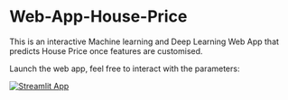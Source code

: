 # Web-App-House-Price
This is an interactive Machine learning and Deep Learning Web App that predicts House Price once features are customised.

Launch the web app, feel free to interact with the parameters:

[![Streamlit App](https://static.streamlit.io/badges/streamlit_badge_black_white.svg)](https://real-estate-house-price-prediction-app.streamlit.app/)
